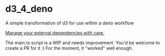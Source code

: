 # d3_4_deno
A simple transformation of d3 for use within a deno workflow

[Manage your external dependencies with care.](https://deno.land/manual/examples/manage_dependencies)

The main.ts script is a WIP and needs improvement. You'd be welcome to create a PR for it :)
For the moment, it "worked" well enough.